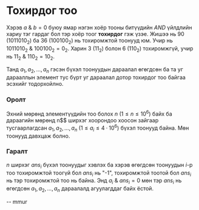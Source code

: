 Тохирдог тоо
============
Хэрэв $a \ \& \ b = 0$ буюу ямар нэгэн хоёр тооны битүүдийн $AND$ үйлдлийн хариу тэг гардаг бол тэр хоёр тоог **тохирдог** гэж үзэе. Жишээ нь $90$ ($1011010_2$) ба $36$ ($100100_2$) нь тохиромжтой тоонууд юм. Учир нь $1011010_2 \ \& \ 100100_2 = 0_2$. Харин $3$ ($11_2$) болон $6$ ($110_2$) тохиромжгүй, учир нь $11_2 \ \& \ 110_2 = 10_2$.

Танд $a_1, a_2, ... , a_n$ гэсэн бүхэл тоонуудын дараалал өгөгдсөн ба та уг дарааллын элемент тус бүрт уг дараалал дотор тохирдог тоо байгаа эсэхийг тодорхойлно.


### Оролт
Эхний мөрөнд элементүүдийн тоо болох $n$ ($1 ≤ n ≤ 10^6$) байх ба дараагийн мөрөнд n$$ ширхэг хоорондоо хоосон зайгаар тусгаарлагдсан $a_1, a_2, ... ,a_n$ ($1 ≤ a_i ≤ 4·10^6$) бүхэл тоонууд байна. Мөн тоонууд давхцаж болно.


### Гаралт
$n$ ширхэг $ans_i$ бүхэл тоонуудыг хэвлэх ба хэрэв өгөгдсөн тоонуудын $i$-р тоо тохиромжтой тоогүй бол $ans_i$ нь "-1", тохиромжтой тоотой бол $ans_i$ нь тэр тохиромжтой тоо нь байна. Энд $a_i \ \& \ ans_i = 0$ мөн тэр $ans_i$ нь өгөгдсөн $a_1, a_2, ... , a_n$ дараалалд агуулагддаг байх ёстой.

-- mmur
